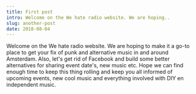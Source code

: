 ```yaml
---
title: First post
intro: Welcome on the We hate radio website. We are hoping..
slug: another-post
date: 2018-08-04
---
```


Welcome on the We hate radio website. We are hoping to make it a go-to place to get your fix of punk and alternative music in and around Amsterdam. Also, let's get rid of Facebook and build some better alternatives for sharing event date's, new music etc. Hope we can find enough time to keep this thing rolling and keep you all informed of upcoming events, new cool music and everything involved with DIY en independent music.
